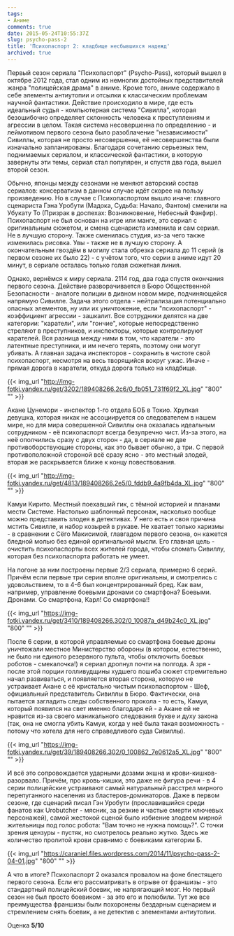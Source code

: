 ```yaml
---
tags:
- Аниме
comments: true
date: 2015-05-24T10:55:37Z
slug: psycho-pass-2
title: 'Психопаспорт 2: кладбище несбывшихся надежд'
archived: true
---
```


Первый сезон сериала "Психопаспорт" (Psycho-Pass), который вышел в октябре 2012 года, стал одним из немногих достойных представителей жанра "полицейская драма" в аниме. Кроме того, аниме содержало в себе элементы антиутопии и отсылки к классическим проблемам научной фантастики. Действие происходило в мире, где есть идеальный судья - компьютерная система "Сивилла", которая безошибочно определяет склонность человека к преступлениям и агрессии в целом. Такая система несовершенна по определению - и леймотивом первого сезона  было разоблачение "независимости" Сивиллы, которая не просто несовершенна, её несовершенства были изначально запланированы. Благодаря сочетанию серьезных тем, поднимаемых сериалом, и классической фантастики, в которую завернуты эти темы, сериал стал популярен, и спустя два года, вышел второй сезон.

<!--more-->

Обычно, японцы между сезонами не меняют авторский состав сериалов: консерватизм в данном случае идёт скорее на пользу произведению. Но в случае с Психопаспортом вышло иначе: главного сценариста Гэна Уробути (Мадока, Судьба: Начало, Фантом) сменили на Убукату То (Призрак в доспехах: Возникновение, Небесный Фанфир). Психопаспорт не был основан на игре или манге, это сериал с оригинальным сюжетом, и смена сценариста изменила и сам сериал. Не в лучшую сторону. Также сменилась студия, из-за чего также изменилась рисовка. Увы - также не в лучшую сторону. А окончательным гвоздём в могилу стала обрезка сериала до 11 серий (в первом сезоне их было 22) - с учётом того, что серии в аниме идут 20 минут, в сериале осталась только голая сюжетная линия.

Однако, вернёмся к миру сериала. 2114 год, два года спустя окончания первого сезона. Действие разворачивается в Бюро Общественной Безопасности - аналоге полиции в дивном новом мире, подчиняющейся напрямую Сивилле. Задача этого отдела - нейтрализация потенциально опасных элементов, ну или их уничтожение, если "психопаспорт" - коэффициент агрессии - зашкалит. Все сотрудники делятся на две категории: "каратели", или "гончие", которые непосредственно стреляют в преступников, и инспекторы, которые контролируют карателей. Вся разница между ними в том, что каратели - это латентные преступники, и им нечего терять, поэтому они могут убивать. А главная задача инспекторов - сохранить в чистоте свой психопаспорт, несмотря на весь творящийся вокруг ужас. Иначе - прямая дорога в каратели, откуда дорога только на кладбище.

{{< img_url "http://img-fotki.yandex.ru/get/3202/189408266.2c6/0_fb051_731f69f2_XL.jpg" "800" "" >}}

Акане Цунемори - инспектор 1-го отдела БОБ в Токио. Хрупкая девушка, которая никак не ассоциируется со следователем в нашем мире, но для мира совершенной Сивиллы она оказалась идеальным сотрудником - её психопаспорт всегда безупречно чист.  Из-за этого, на неё ополчились сразу с двух сторон - да, в сериале не две противоборствующие стороны, как это бывает обычно, а три. С первой противоположной стороной всё сразу ясно - это местный злодей, вторая же раскрывается ближе к концу повествования.

{{< img_url "http://img-fotki.yandex.ru/get/4813/189408266.2e5/0_fddb9_4a9fb4da_XL.jpg" "800" "" >}}

Камуи Кирито. Местный поехавший гик, с тёмной историей и планами мести Системе. Настолько шаблонный персонаж, насколько вообще можно представить злодея в детективах. У него есть и своя причина мстить Сивилле, и набор козырей в рукаве. Не хватает только харизмы - в сравнении с Сёго Макисимой, главгадом первого сезона, он кажется бледной молью без единой оригинальной мысли. Его главная цель - очистить психопаспорты всех жителей города, чтобы сломать Сивиллу, которая без психопаспорта работать не умеет.

На погоне за ним построены первые 2/3 сериала, примерно 6 серий. Причём если первые три серии вполне оригинальны, и смотрелись с удовольствием, то в 4-6 был концентрированный бред. Как вам, например, управление боевыми дронами со смартфона? Боевыми. Дронами. Со смартфона, Карл! Со смартфона!!

{{< img_url "https://img-fotki.yandex.ru/get/3410/189408266.302/0_10087a_d49b24c0_XL.jpg" "800" "" >}}

После 6 серии, в которой управляемые со смартфона боевые дроны уничтожали местное Министерство обороны (в котором, естественно, не было ни единого резервного пульта, чтобы отключить боевых роботов - смекалочка!) я сериал дропнул почти на полгода. А зря - после этой порции голливудщины худшего пошиба сюжет стремительно начал развиваться, и появляется вторая сторона, которую не устраивает Акане с её кристально чистым психопаспортом - Шеф, официальный представитель Сивиллы в Бюро. Фактически, она пытается загладить следы собственного прокола - то есть, Камуи, который появился на свет именно благодаря ей - а Акане ей не нравится из-за своего маникального следования букве и духу закона (так, она не смогла убить Камуи, когда у неё была такая возможность - потому что хотела для него справедливого суда Сивиллы). 

{{< img_url "https://img-fotki.yandex.ru/get/39/189408266.302/0_100862_7e0612a5_XL.jpg" "800" "" >}}

И всё это сопровождается ударными дозами экшна и крови-кишков-разорвало. Причём, про кровь-кишки, это даже не фигура речи - в 4 серии полицейские устраивают самый натуральный расстрел мирного перепуганного населения из бластеров-доминаторов. Даже в первом сезоне, где сценарий писал Гэн Уробути (прославившийся среди фанатов как Urobutcher - мясник, за резкие и частые смерти ключевых персонажей), самой жестокой сценой было избиение злодеем мирной жительницы под голос робота: "Вам точно не нужна помощь?". С точки зрения цензуры - пустяк, но смотрелось реально жутко. Здесь же количество пролитой крови сравнимо с боевиками категории Б. 

{{< img_url "https://caraniel.files.wordpress.com/2014/11/psycho-pass-2-04-01.jpg" "800" "" >}}

А что в итоге? Психопаспорт 2 оказался провалом на фоне блестящего первого сезона. Если его рассматривать в отрыве от франшизы - это стандартный полицейский боевик, не напрягающий мозг. Но первый сезон не был просто боевиком - за это его и полюбили. Тут же все преимущества франшизы были похоронены бездарным сценарием и стремлением снять боевик, а не детектив с элементами антиутопии.

Оценка **5/10**

